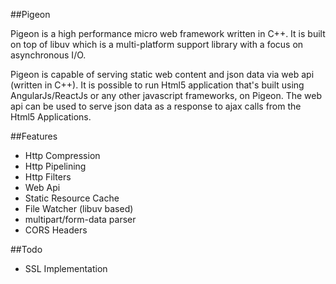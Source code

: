 <!--[![Build Status](https://travis-ci.org/kamlesh-bambarde/pigeon.svg?branch=master)](https://travis-ci.org/kamlesh-bambarde/pigeon)  [![Gitter chat](https://badges.gitter.im/gitterHQ/services.png)](https://gitter.im/kamlesh-bambarde/pigeon)-->

##Pigeon



 Pigeon is a high performance micro web framework written in C++. It is built on top of libuv which is a multi-platform support library with a focus on asynchronous I/O.	

 Pigeon is capable of serving static web content and json data via web api (written in C++). It is possible to run Html5 application that's built using AngularJs/ReactJs or any other javascript frameworks, on Pigeon. The web api can be used to serve json data as a response to ajax calls from the Html5 Applications.	

 ##Features	

 - Http Compression	
- Http Pipelining	
- Http Filters	
- Web Api	
- Static Resource Cache	
- File Watcher (libuv based)	
- multipart/form-data parser	
- CORS Headers	

 ##Todo	
- SSL Implementation
